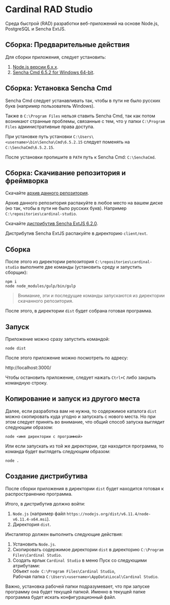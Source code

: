 # Cardinal RAD Studio

Среда быстрой (RAD) разработки веб-приложений на основе 
Node.js, PostgreSQL и Sencha ExtJS.

Сборка: Предварительные действия
------------------------

Для сборки приложения, следует установить:

1. [Node.js версии 6.х.х][nodejs].
2. [Sencha Cmd 6.5.2 for Windows 64-bit][senchacmd].

Сборка: Установка Sencha Cmd
---------------------

Sencha Cmd следует устанавливать так, чтобы в пути не было русских букв 
(например пользователь Windows). 

Также в `C:\Program Files` нельзя ставить Sencha Cmd, так как потом возникают странные проблемы,
связанные с тем, что у папки `C:\Program Files` административные права доступа.

При установке путь установки `C:\Users\<username>\bin\Sencha\Cmd\6.5.2.15` 
следует поменять на `C:\SenchaCmd\6.5.2.15`.

После установки пропишите в `PATH` путь к Sencha Cmd: `C:\SenchaCmd`.

Сборка: Скачивание репозитория и фреймворка
-------------------------------------------

Скачайте [архив данного репозитория][cardinalstudio].

Архив данного репозитория распакуйте в любое место на вашем диске
(но так, чтобы в пути не было русских букв).
Например `C:\repositories\cardinal-studio`.

Скачайте [дистрибутив Sencha ExtJS 6.2.0][senchaextjs].

Дистрибутив Sencha ExtJS распакуйте в директорию `client/ext`.

Сборка
-------

После этого из директории репозитория `C:\repositories\cardinal-studio`
выполните две команды (установить среду и запустить сборщик):

```
npm i
node node_modules/gulp/bin/gulp
```

> Внимание, эти и последущие команды запускаются из директории скачанного репозитория.

После этого, в директории `dist` будет собрана готовая программа.

Запуск
------

Приложение можно сразу запустить командой:

```
node dist
```

После этого приложение можно посмотреть по адресу:

http://localhost:3000/

Чтобы остановить приложение, следует нажать `Ctrl+C` либо закрыть командную строку.


Копирование и запуск из другого места
-------------------------------------

Далее, если разработка вам не нужна, то содержимое каталога `dist` можно скопировать 
куда угодно и запускать с нового места.
Но при этом следует принять во внимание, что общий способ запуска выглядит следующим образом:

```
node <имя директории с программой>
```

Или если запускать из той же директории, где находится программа, то команда будет выглядеть следующим образом:

```
node .
```


Создание дистрибутива
---------------------

После сборки приложения в директории `dist` будет находится готовая к распространению программа.

Итого, в дистрибутив должно войти:

1. `Node.js` (например файл `https://nodejs.org/dist/v6.11.4/node-v6.11.4-x64.msi`).
2. Директория `dist`.

Инсталятор должен выполнить следующие действия:

1. Установить `Node.js`.
2. Скопировать содержимое директории `dist` в директорию `C:\Program Files\Cardinal Studio`.
3. Создать ярлык `Cardinal Studio` в меню Пуск со следующими атрибутами:  
   Объект `node C:\Program Files\Cardinal Studio`,  
   Рабочая папка `C:\Users\<username>\AppData\Local\Cardinal Studio`.  

Важно, установка рабочей папки подразумевает, что при запуске программу она будет текущей папкой.
Именно в текущей папке программа будет искать конфигурационный файл. 



[nodejs]: https://nodejs.org/
[senchacmd]: https://www.sencha.com/products/extjs/cmd-download/
[cardinalstudio]: https://github.com/khusamov/cardinal-studio/archive/master.zip
[senchaextjs]: https://github.com/khusamov/sencha-extjs/releases
